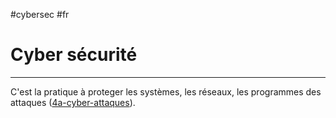 #cybersec #fr 
# Cyber sécurité
---
C'est la pratique à proteger les systèmes, les réseaux, les programmes des attaques ([4a-cyber-attaques](4a-cyber-attaques.md)).

